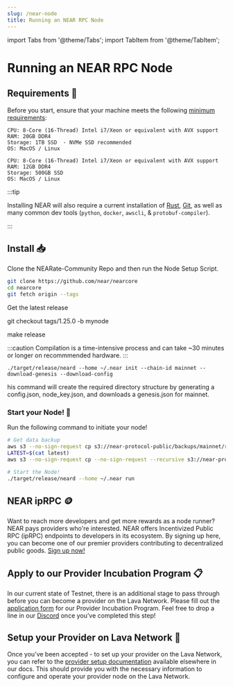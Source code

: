 ```yaml
---
slug: /near-node
title: Running an NEAR RPC Node
---
```


import Tabs from '@theme/Tabs';
import TabItem from '@theme/TabItem';


# Running an NEAR RPC Node

## Requirements 📄 

Before you start, ensure that your machine meets the following [minimum requirements](https://near-nodes.io/rpc/hardware-rpc):

<Tabs>
<TabItem value="rec_req" label="Recommended">

    CPU: 8-Core (16-Thread) Intel i7/Xeon or equivalent with AVX support
    RAM: 20GB DDR4
    Storage: 1TB SSD  - NVMe SSD recommended
    OS: MacOS / Linux

</TabItem>

<TabItem value="min_req" label="Minimum">

```
CPU: 8-Core (16-Thread) Intel i7/Xeon or equivalent with AVX support
RAM: 12GB DDR4
Storage: 500GB SSD
OS: MacOS / Linux
```

</TabItem>
</Tabs>

:::tip

Installing NEAR will also require a current installation of [Rust](https://www.rust-lang.org/), [Git](https://git-scm.com/), as well as many common dev tools (`python`, `docker`, `awscli`, & `protobuf-compiler`).

:::

## Install 📥

Clone the NEARate-Community Repo and then run the Node Setup Script.
```bash
git clone https://github.com/near/nearcore
cd nearcore
git fetch origin --tags
```

Get the latest release

git checkout tags/1.25.0 -b mynode

make release

:::caution
Compilation is a time-intensive process and can take ~30 minutes or longer on recommmended hardware.
:::


```
./target/release/neard --home ~/.near init --chain-id mainnet --download-genesis --download-config
```

his command will create the required directory structure by generating a config.json, node_key.json, and downloads a genesis.json for mainnet.

### Start your Node! 🚀

Run the following command to initiate your node!

```bash
# Get data backup 
aws s3 --no-sign-request cp s3://near-protocol-public/backups/mainnet/rpc/latest .
LATEST=$(cat latest)
aws s3 --no-sign-request cp --no-sign-request --recursive s3://near-protocol-public/backups/mainnet/rpc/$LATEST ~/.near/data

# Start the Node!
./target/release/neard --home ~/.near run
```

## NEAR ipRPC 🪙

Want to reach more developers and get more rewards as a node runner? NEAR pays providers who're interested. NEAR offers Incentivized Public RPC (ipRPC) endpoints to developers in its ecosystem. By signing up here, you can become one of our premier providers contributing to decentralized public goods. [Sign up now!](https://lavanet.typeform.com/to/qQ1x6WJs?utm_source=becoming-a-lava-provider-for-NEAR&utm_medium=docs&utm_campaign=NEAR-post-grant)


## Apply to our Provider Incubation Program 📋

In our current state of Testnet, there is an additional stage to pass through before you can become a provider on the Lava Network. Please fill out the [application form](https://lavanet.typeform.com/to/ORi3A13v?utm_source=becoming-a-lava-provider-for-NEAR&utm_medium=docs&utm_campaign=NEAR-post-grant) for our Provider Incubation Program. Feel free to drop a line in our [Discord](https://discord.gg/UxujNZbW) once you’ve completed this step!

## Setup your Provider on Lava Network 🌋

Once you’ve been accepted - to set up your provider on the Lava Network, you can refer to the [provider setup documentation](https://docs.lavanet.xyz/provider-setup?utm_source=running-a-NEAR-rpc-node&utm_medium=docs&utm_campaign=NEAR-post-grant) available elsewhere in our docs. This should provide you with the necessary information to configure and operate your provider node on the Lava Network.